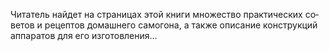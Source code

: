 <!--2024-03-03 21:46:42-->
Читатель найдет на страницах этой книги множество практических со­ветов и рецептов домашнего самогона, а также описание конструкций ап­паратов для его изготовления…